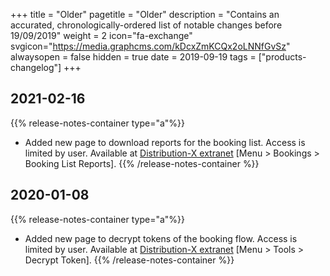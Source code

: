 +++
title = "Older"
pagetitle = "Older"
description = "Contains an accurated, chronologically-ordered list of notable changes before 19/09/2019"
weight = 2
icon="fa-exchange"
svgicon="https://media.graphcms.com/kDcxZmKCQx2oLNNfGvSz"
alwaysopen = false
hidden = true
date = 2019-09-19
tags = ["products-changelog"]
+++

## 2021-02-16
{{% release-notes-container type="a"%}}
- Added new page to download reports for the booking list. Access is limited by user. Available at [Distribution-X extranet](https://travelb2b.xmltravelgate.com/) [Menu > Bookings > Booking List Reports].
{{% /release-notes-container %}}

## 2020-01-08
{{% release-notes-container type="a"%}}
- Added new page to decrypt tokens of the booking flow. Access is limited by user. Available at [Distribution-X extranet](https://travelb2b.xmltravelgate.com/) [Menu > Tools > Decrypt Token].
{{% /release-notes-container %}}

